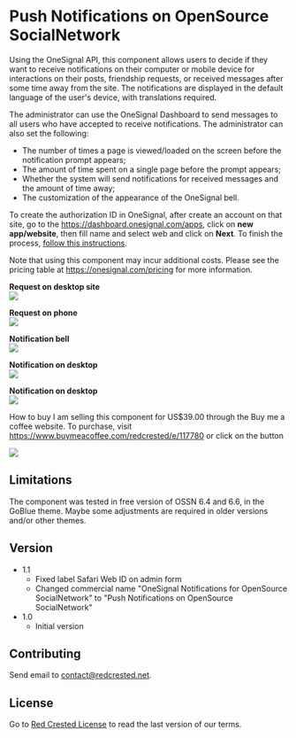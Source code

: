 # Push Notifications on OpenSource SocialNetwork

Using the OneSignal API, this component allows users to decide if they want to receive notifications on their computer or mobile device for interactions on their posts, friendship requests, or received messages after some time away from the site. The notifications are displayed in the default language of the user's device, with translations required.

The administrator can use the OneSignal Dashboard to send messages to all users who have accepted to receive notifications. The administrator can also set the following:

- The number of times a page is viewed/loaded on the screen before the notification prompt appears;
- The amount of time spent on a single page before the prompt appears;
- Whether the system will send notifications for received messages and the amount of time away;
- The customization of the appearance of the OneSignal bell.

To create the authorization ID in OneSignal, after create an account on that site, go to the https://dashboard.onesignal.com/apps, click on **new app/website**, then fill name and select web and click on **Next**. To finish the process, [follow this instructions](https://documentation.onesignal.com/v7.0/docs/web-push-custom-code-setup).

Note that using this component may incur additional costs. Please see the pricing table at https://onesignal.com/pricing for more information.


**Request on desktop site**<br>
![](https://www.redcrested.net/solutions/ossn/components/OneSignalNotifications/OneSignalNotifications-1.png)

**Request on phone**<br>
![](https://www.redcrested.net/solutions/ossn/components/OneSignalNotifications/OneSignalNotifications-2.png)

**Notification bell**<br>
![](https://www.redcrested.net/solutions/ossn/components/OneSignalNotifications/OneSignalNotifications-4.png)

**Notification on desktop**<br>
![](https://www.redcrested.net/solutions/ossn/components/OneSignalNotifications/OneSignalNotifications-5.png)

**Notification on desktop**<br>
![](https://www.redcrested.net/solutions/ossn/components/OneSignalNotifications/OneSignalNotifications-6.png)


How to buy
I am selling this component for US$39.00 through the Buy me a coffee website. To purchase, visit https://www.buymeacoffee.com/redcrested/e/117780 or click on the button 

[![](https://redcrested.net/res/img/button.png)](https://www.buymeacoffee.com/redcrested/e/117780)

## Limitations

The component was tested in free version of OSSN 6.4 and 6.6, in the GoBlue theme. Maybe some adjustments are required in older versions and/or other themes. 

## Version

- 1.1 
    - Fixed label Safari Web ID on admin form 
    - Changed commercial name "OneSignal Notifications for OpenSource SocialNetwork" to "Push Notifications on OpenSource SocialNetwork"
- 1.0
    - Initial version

    
## Contributing

Send email to [contact@redcrested.net](contact@redcrested.net).

## License

Go to [Red Crested License](http://www.redcrested.net/license) to read the last version of our terms.
